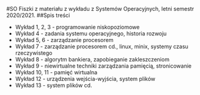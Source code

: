 #SO
Fiszki z materiału z wykładu z Systemów Operacyjnych, letni semestr 2020/2021. 
##Spis treści
- Wykład 1, 2, 3 - programowanie niskopoziomowe
- Wykład 4 - zadania systemu operacyjnego, historia rozwoju
- Wykład 5, 6 - zarządzanie procesorem
- Wykład 7 - zarządzanie procesorem cd., linux, minix, systemy czasu rzeczywistego
- Wykład 8 - algorytm bankiera, zapobieganie zakleszczeniom
- Wykład 9 - niewirtualne techniki zarządzania pamięcią, stronicowanie
- Wykład 10, 11 - pamięć wirtualna
- Wykład 12 - urządzenia wejścia-wyjścia, system plików
- Wykład 13 - system plików cd.
